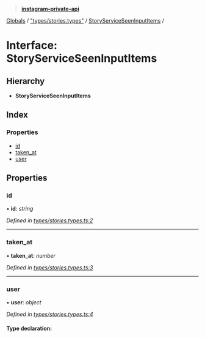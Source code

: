 > **[instagram-private-api](../README.md)**

[Globals](../globals.md) / ["types/stories.types"](../modules/_types_stories_types_.md) / [StoryServiceSeenInputItems](_types_stories_types_.storyserviceseeninputitems.md) /

# Interface: StoryServiceSeenInputItems

## Hierarchy

* **StoryServiceSeenInputItems**

## Index

### Properties

* [id](_types_stories_types_.storyserviceseeninputitems.md#id)
* [taken_at](_types_stories_types_.storyserviceseeninputitems.md#taken_at)
* [user](_types_stories_types_.storyserviceseeninputitems.md#user)

## Properties

###  id

• **id**: *string*

*Defined in [types/stories.types.ts:2](https://github.com/Nerixyz/instagram-private-api/blob/e5037ee/src/types/stories.types.ts#L2)*

___

###  taken_at

• **taken_at**: *number*

*Defined in [types/stories.types.ts:3](https://github.com/Nerixyz/instagram-private-api/blob/e5037ee/src/types/stories.types.ts#L3)*

___

###  user

• **user**: *object*

*Defined in [types/stories.types.ts:4](https://github.com/Nerixyz/instagram-private-api/blob/e5037ee/src/types/stories.types.ts#L4)*

#### Type declaration: